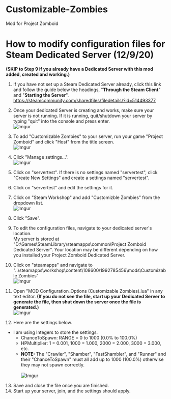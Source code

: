 # Customizable-Zombies
Mod for Project Zomboid

# How to modify configuration files for Steam Dedicated Server (12/9/20)

**(SKIP to Step 9 if you already have a Dedicated Server with this mod added, created and working.)**

1. If you have not set up a Steam Dedicated Server already, click this link and follow the guide below the headings, "**Through the Steam Client**" and "**Starting the Server**". https://steamcommunity.com/sharedfiles/filedetails/?id=514493377

2. Once your dedicated Server is creating and works, make sure your server is not running. If it is running, quit/shutdown your server by typing "quit" into the console and press enter.
<br>![Imgur](https://imgur.com/JYX6VAr.png)

3. To add "Customizable Zombies" to your server, run your game "Project Zomboid" and click "Host" from the title screen.
<br>![Imgur](https://imgur.com/lcFyYls.png) 

4. Click "Manage settings...".
<br>![Imgur](https://imgur.com/P4FgDkA.png) 

5. Click on "servertest". If there is no settings named "servertest", click "Create New Settings" and create a settings named "servertest".

6. Click on "servertest" and edit the settings for it.

7. Click on "Steam Workshop" and add "Customizble Zombies" from the dropdown list.
<br>![Imgur](https://imgur.com/7ICzllZ.png)

8. Click "Save".

9. To edit the configuration files, navigate to your dedicated server's location. 
<br>My server is stored at "D:\Games\SteamLibrary\steamapps\common\Project Zomboid Dedicated Server". Your location may be different depending on how you installed your Project Zomboid Dedicated Server.

10. Click on "steamapps" and navigate to "..\steamapps\workshop\content\108600\1992785456\mods\Customizable Zombies"
<br>![Imgur](https://imgur.com/9YGTtMD.png)

11. Open "MOD Configuration_Options (Customizable Zombies).lua" in any text editor. **(If you do not see the file, start up your Dedicated Server to generate the file, then shut down the server once the file is generated.)**
<br>![Imgur](https://imgur.com/Jy7MSiJ.png)

12. Here are the settings below.
  * I am using Integers to store the settings.
    * ChanceToSpawn: RANGE = 0 to 1000 (0.0% to 100.0%) <br>
    * HPMultiplier: 1 = 0.001, 1000 = 1.000, 2000 = 2.000, 3000 = 3.000, etc. <br>
    * **NOTE:** The "Crawler", "Shamber", "FastShambler", and "Runner" and their "ChanceToSpawn" must all add up to 1000 (100.0%) otherwise they may not spawn correctly. <br>
<br>![Imgur](https://imgur.com/SZsGQws.png)

13. Save and close the file once you are finished.
14. Start up your server, join, and the settings should apply.
